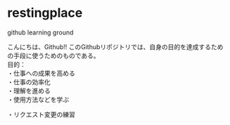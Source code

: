 # restingplace
github learning ground

こんにちは、Github!!
このGithubリポジトリでは、自身の目的を達成するための手段に使うためのものである。</br>
目的：</br>
・仕事への成果を高める</br>
・仕事の効率化</br>
・理解を進める</br>
・使用方法などを学ぶ</br>

・リクエスト変更の練習
